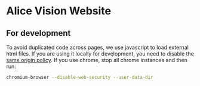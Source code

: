 # Alice Vision Website

## For development

To avoid duplicated code across pages, we use javascript to load external html files.
If you are using it locally for development, you need to disable the [same origin policy](https://en.wikipedia.org/wiki/Same-origin_policy).
If you use chrome, stop all chrome instances and then run:
```bash
chromium-browser --disable-web-security --user-data-dir
```
